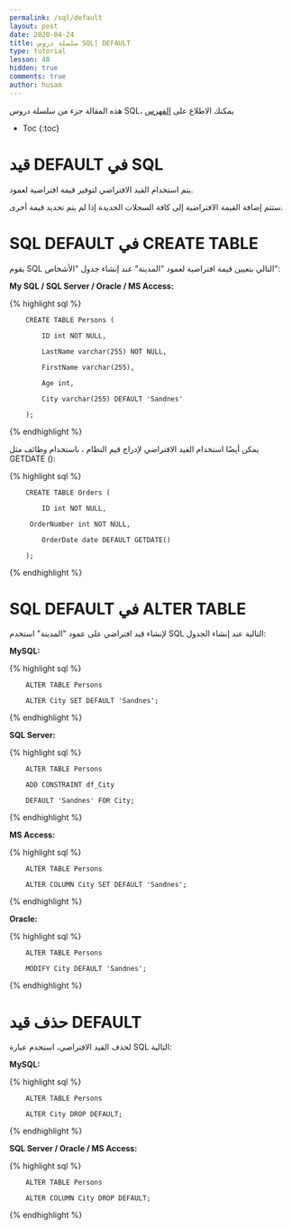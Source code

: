 ```yaml
---
permalink: /sql/default
layout: post
date: 2020-04-24
title: سلسلة دروس SQL| DEFAULT
type: tutorial
lesson: 48
hidden: true
comments: true
author: husam
---
```


هذه المقالة جزء من سلسلة دروس SQL، يمكنك الاطلاع على [الفهرس](intro)

* Toc
{:toc}


# قيد DEFAULT في  SQL

يتم استخدام القيد الافتراضي لتوفير قيمة افتراضية لعمود.

ستتم إضافة القيمة الافتراضية إلى كافة السجلات الجديدة إذا لم يتم تحديد قيمة أخرى.

#  SQL DEFAULT في CREATE TABLE

يقوم SQL التالي بتعيين قيمة افتراضية لعمود "المدينة" عند إنشاء جدول "الأشخاص":

**My SQL / SQL Server / Oracle / MS Access:**

{% highlight sql %}

		CREATE TABLE Persons (

		    ID int NOT NULL,

		    LastName varchar(255) NOT NULL,

		    FirstName varchar(255),

		    Age int,

		    City varchar(255) DEFAULT 'Sandnes'

		); 

{% endhighlight %}

يمكن أيضًا استخدام القيد الافتراضي لإدراج قيم النظام ، باستخدام وظائف مثل GETDATE ():

{% highlight sql %}

		CREATE TABLE Orders (

		    ID int NOT NULL,

   		 OrderNumber int NOT NULL,

		    OrderDate date DEFAULT GETDATE()

		); 

{% endhighlight %}

# SQL DEFAULT في ALTER TABLE

لإنشاء قيد افتراضي على عمود "المدينة" استخدم SQL التالية عند إنشاء الجدول:

**MySQL:**

{% highlight sql %}

		ALTER TABLE Persons

		ALTER City SET DEFAULT 'Sandnes';

{% endhighlight %}

**SQL Server:**

{% highlight sql %}

		ALTER TABLE Persons

		ADD CONSTRAINT df_City

		DEFAULT 'Sandnes' FOR City; 

{% endhighlight %}

**MS Access:**

{% highlight sql %}

		ALTER TABLE Persons

		ALTER COLUMN City SET DEFAULT 'Sandnes';

{% endhighlight %}

**Oracle:**

{% highlight sql %}

		ALTER TABLE Persons

		MODIFY City DEFAULT 'Sandnes';

{% endhighlight %} 

# حذف قيد DEFAULT

لحذف القيد الافتراضي، استخدم عبارة SQL التالية:

**MySQL:**

{% highlight sql %}

		ALTER TABLE Persons

		ALTER City DROP DEFAULT; 

{% endhighlight %} 

**SQL Server / Oracle / MS Access:**

{% highlight sql %}


		ALTER TABLE Persons

		ALTER COLUMN City DROP DEFAULT; 

{% endhighlight %}


